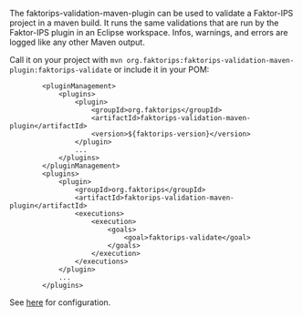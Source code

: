 The faktorips-validation-maven-plugin can be used to validate a Faktor-IPS project in a maven build.
It runs the same validations that are run by the Faktor-IPS plugin in an Eclipse workspace. 
Infos, warnings, and errors are logged like any other Maven output.

Call it on your project with `mvn org.faktorips:faktorips-validation-maven-plugin:faktorips-validate` or include it in your POM:

```
        <pluginManagement>
            <plugins>
                <plugin>
                    <groupId>org.faktorips</groupId>
                    <artifactId>faktorips-validation-maven-plugin</artifactId>
                    <version>${faktorips-version}</version>
                </plugin>
                ...
            </plugins>
        </pluginManagement>
        <plugins>
            <plugin>
                <groupId>org.faktorips</groupId>
                <artifactId>faktorips-validation-maven-plugin</artifactId>
                <executions>
                    <execution>
                        <goals>
                            <goal>faktorips-validate</goal>
                        </goals>
                    </execution>
                </executions>
            </plugin>
            ...
        </plugins>
```

See [here](plugin-info.html) for configuration.